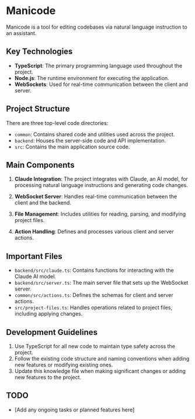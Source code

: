# Manicode

Manicode is a tool for editing codebases via natural language instruction to an assistant.

## Key Technologies

- **TypeScript**: The primary programming language used throughout the project.
- **Node.js**: The runtime environment for executing the application.
- **WebSockets**: Used for real-time communication between the client and server.

## Project Structure

There are three top-level code directories:
- `common`: Contains shared code and utilities used across the project.
- `backend`: Houses the server-side code and API implementation.
- `src`: Contains the main application source code.

## Main Components

1. **Claude Integration**: The project integrates with Claude, an AI model, for processing natural language instructions and generating code changes.

2. **WebSocket Server**: Handles real-time communication between the client and the backend.

3. **File Management**: Includes utilities for reading, parsing, and modifying project files.

4. **Action Handling**: Defines and processes various client and server actions.

## Important Files

- `backend/src/claude.ts`: Contains functions for interacting with the Claude AI model.
- `backend/src/server.ts`: The main server file that sets up the WebSocket server.
- `common/src/actions.ts`: Defines the schemas for client and server actions.
- `src/project-files.ts`: Handles operations related to project files, including applying changes.

## Development Guidelines

1. Use TypeScript for all new code to maintain type safety across the project.
2. Follow the existing code structure and naming conventions when adding new features or modifying existing ones.
3. Update this knowledge file when making significant changes or adding new features to the project.

## TODO

- [Add any ongoing tasks or planned features here]